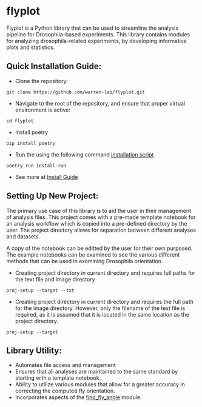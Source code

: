 # flyplot
Flyplot is a Python library that can be used to streamline the analysis pipeline for Drosophila-based experiments. This library contains modules for analyzing drosophila-related experiments, by developing informative plots and statistics.

## Quick Installation Guide:
- Clone the repository:
```
git clone https://github.com/warren-lab/flyplot.git
```
- Navigate to the root of the repository, and ensure that proper virtual environment is active:
```
cd flyplot
```
- Install poetry
```
pip install poetry
```
- Run the using the following command [installation script](tools/install.sh)
```
poetry run install-run
```
- See more at [Install Guide](doc/INSTALL.md)

## Setting Up New Project:
The primary use case of this library is to aid the user in their management of analysis files. This project comes with a pre-made template notebook for an analysis workflow which is copied into a pre-defined directory by the user. The project directory allows for separation between different analyses and datasets.

A copy of the notebook can be editted by the user for their own purposed. The example notebooks can be examined to see the various different methods that can be used in examining Drosophila orientation.

- Creating project directory in current directory and requires full paths for the text file and image directory
```
proj-setup --target --txt
```

- Creating project directory in current directory and requires the full path for the image directory. However, only the filename of the text file is required, as it is assumed that it is located in the same location as the project directory.
```
proj-setup --target 
```

## Library Utility:
- Automates file access and management
- Ensures that all analyses are maintained to the same standard by starting with a template notebook.
- Ability to utilize various modules that allow for a greater accuracy in correcting the computed fly orientation. 
- Incorporates aspects of the [find_fly_angle](ACKNOWLEDGEMENTS.md) module.
